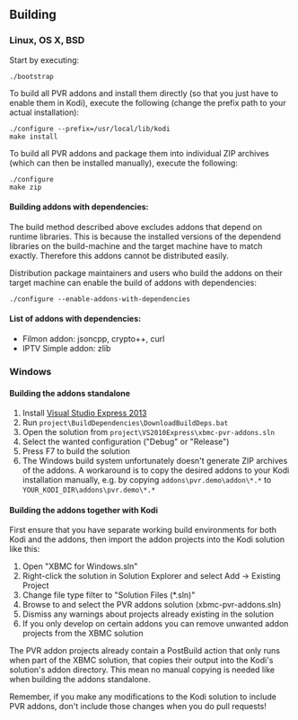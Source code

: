 ## Building

### Linux, OS X, BSD

Start by executing:
```
./bootstrap
```

To build all PVR addons and install them directly (so that you just have to enable them in Kodi), execute the following (change the prefix path to your actual installation):

```
./configure --prefix=/usr/local/lib/kodi
make install
```

To build all PVR addons and package them into individual ZIP archives (which can then be installed manually), execute the following:
```
./configure
make zip
```

#### Building addons with dependencies:

The build method described above excludes addons that depend on runtime libraries. This is because the installed versions of the dependend libraries on the build-machine and the target machine have to match exactly. Therefore this addons cannot be distributed easily.

Distribution package maintainers and users who build the addons on their target machine can enable the build of addons with dependencies:

```
./configure --enable-addons-with-dependencies
```

#### List of addons with dependencies:

* Filmon addon: jsoncpp, crypto++, curl
* IPTV Simple addon: zlib

### Windows

#### Building the addons standalone

1. Install [Visual Studio Express 2013](http://www.visualstudio.com/downloads/download-visual-studio-vs#d-express-windows-desktop)
2. Run `project\BuildDependencies\DownloadBuildDeps.bat`
3. Open the solution from `project\VS2010Express\xbmc-pvr-addons.sln`
4. Select the wanted configuration ("Debug" or "Release")
5. Press F7 to build the solution
6. The Windows build system unfortunately doesn't generate ZIP archives of the addons. A workaround is to copy the desired addons to your Kodi installation manually, e.g. by copying `addons\pvr.demo\addon\*.*` to `YOUR_KODI_DIR\addons\pvr.demo\*.*`

#### Building the addons together with Kodi

First ensure that you have separate working build environments for both Kodi and the addons, then import the addon projects into the Kodi solution like this:

1. Open "XBMC for Windows.sln"
2. Right-click the solution in Solution Explorer and select Add -> Existing Project
3. Change file type filter to "Solution Files (*.sln)"
4. Browse to and select the PVR addons solution (xbmc-pvr-addons.sln)
5. Dismiss any warnings about projects already existing in the solution
6. If you only develop on certain addons you can remove unwanted addon projects from the XBMC solution

The PVR addon projects already contain a PostBuild action that only runs when part of the XBMC solution, that copies their output into the Kodi's solution's addon directory. This mean no manual copying is needed like when building the addons standalone.

Remember, if you make any modifications to the Kodi solution to include PVR addons, don't include those changes when you do pull requests!
